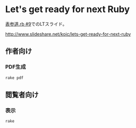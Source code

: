 # Let's get ready for next Ruby

[表参道.rb #9](http://omotesandorb.connpass.com/event/27519)でのLTスライド。

http://www.slideshare.net/koic/lets-get-ready-for-next-ruby

## 作者向け

### PDF生成

```sh
rake pdf
```

## 閲覧者向け

### 表示

```sh
rake
```
